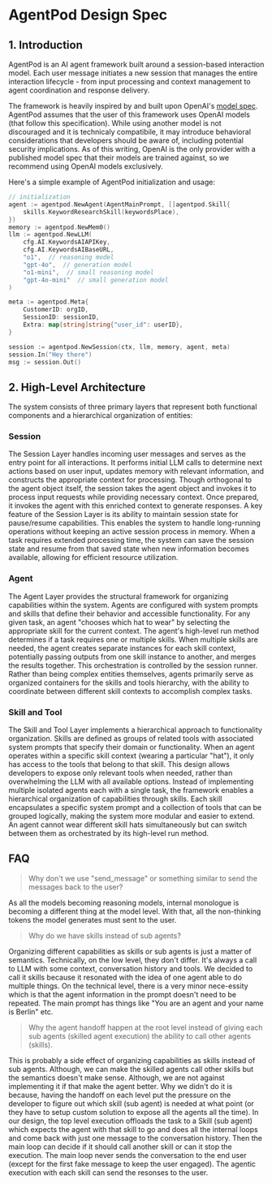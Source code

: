 # AgentPod Design Spec

## 1. Introduction

AgentPod is an AI agent framework built around a session-based interaction model. Each user message initiates a new session that manages the entire interaction lifecycle - from input processing and context management to agent coordination and response delivery.

The framework is heavily inspired by and built upon OpenAI's [model spec](https://model-spec.openai.com/2025-02-12.html). AgentPod assumes that the user of this framework uses OpenAI models (that follow this specification). While using another model is not discouraged and it is technicaly compatibile, it may introduce behavioral considerations that developers should be aware of, including potential security implications. As of this writing, OpenAI is the only provider with a published model spec that their models are trained against, so we recommend using OpenAI models exclusively.

Here's a simple example of AgentPod initialization and usage:

```go
// initialization
agent := agentpod.NewAgent(AgentMainPrompt, []agentpod.Skill{
    skills.KeywordResearchSkill(keywordsPlace),
})
memory := agentpod.NewMem0()
llm := agentpod.NewLLM(
    cfg.AI.KeywordsAIAPIKey, 
    cfg.AI.KeywordsAIBaseURL,
    "o1",  // reasoning model
    "gpt-4o",  // generation model
    "o1-mini",  // small reasoning model
    "gpt-4o-mini"  // small generation model
)

meta := agentpod.Meta{
    CustomerID: orgID,
    SessionID: sessionID,
    Extra: map[string]string{"user_id": userID},
}

session := agentpod.NewSession(ctx, llm, memory, agent, meta)
session.In("Hey there")
msg := session.Out()
```

## 2. High-Level Architecture

The system consists of three primary layers that represent both functional components and a hierarchical organization of entities:

### Session
The Session Layer handles incoming user messages and serves as the entry point for all interactions. It performs initial LLM calls to determine next actions based on user input, updates memory with relevant information, and constructs the appropriate context for processing. Though orthogonal to the agent object itself, the session takes the agent object and invokes it to process input requests while providing necessary context. Once prepared, it invokes the agent with this enriched context to generate responses. A key feature of the Session Layer is its ability to maintain session state for pause/resume capabilities. This enables the system to handle long-running operations without keeping an active session process in memory. When a task requires extended processing time, the system can save the session state and resume from that saved state when new information becomes available, allowing for efficient resource utilization.

### Agent
The Agent Layer provides the structural framework for organizing capabilities within the system. Agents are configured with system prompts and skills that define their behavior and accessible functionality. For any given task, an agent "chooses which hat to wear" by selecting the appropriate skill for the current context. The agent's high-level run method determines if a task requires one or multiple skills. When multiple skills are needed, the agent creates separate instances for each skill context, potentially passing outputs from one skill instance to another, and merges the results together. This orchestration is controlled by the session runner. Rather than being complex entities themselves, agents primarily serve as organized containers for the skills and tools hierarchy, with the ability to coordinate between different skill contexts to accomplish complex tasks.

### Skill and Tool
The Skill and Tool Layer implements a hierarchical approach to functionality organization. Skills are defined as groups of related tools with associated system prompts that specify their domain or functionality. When an agent operates within a specific skill context (wearing a particular "hat"), it only has access to the tools that belong to that skill. This design allows developers to expose only relevant tools when needed, rather than overwhelming the LLM with all available options. Instead of implementing multiple isolated agents each with a single task, the framework enables a hierarchical organization of capabilities through skills. Each skill encapsulates a specific system prompt and a collection of tools that can be grouped logically, making the system more modular and easier to extend. An agent cannot wear different skill hats simultaneously but can switch between them as orchestrated by its high-level run method.


## FAQ

> Why don't we use "send_message" or something similar to send the messages back to the user?

As all the models becoming reasoning models, internal monologue is becoming a different thing at the model level. With that, all the non-thinking tokens the model generates must sent to the user. 

> Why do we have skills instead of sub agents?

Organizing different capabilities as skills or sub agents is just a matter of semantics. Technically, on the low level, they don't differ. It's always a call to LLM with some context, conversation history and tools. We decided to call it skills because it resonated with the idea of one agent able to do multiple things. On the technical level, there is a very minor nece-essity which is that the agent information in the prompt doesn't need to be repeated. The main prompt has things like "You are an agent and your name is Berlin" etc.

> Why the agent handoff happen at the root level instead of giving each sub agents (skilled agent execution) the ability to call other agents (skills).

This is probably a side effect of organizing capabilities as skills instead of sub agents. Although, we can make the skilled agents call other skills but the semantics doesn't make sense. Although, we are not against implementing it if that make the agent better. Why we didn't do it is because, having the handoff on each level put the pressure on the developer to figure out which skill (sub agent) is needed at what point (or they have to setup custom solution to expose all the agents all the time). In our design, the top level execution offloads the task to a Skill (sub agent) which expects the agent with that skill to go and does all the internal loops and come back with just one message to the conversation history. Then the main loop can decide if it should call another skill or can it stop the execution. The main loop never sends the conversation to the end user (except for the first fake message to keep the user engaged). The agentic execution with each skill can send the resonses to the user. 

